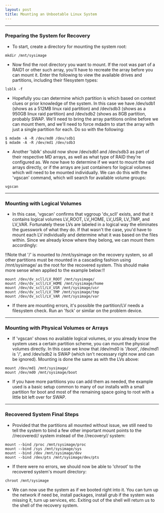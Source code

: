 ```yaml
---
layout: post
title: Mounting an Unbootable Linux System
---
```



----
### Preparing the System for Recovery

- To start, create a directory for mounting the system root:

```shell
mkdir /mnt/sysimage
```

- Now find the root directory you want to mount. If the root was part of a RAID1 or other such array, you'll have to recreate the array before you can mount it. Enter the following to view the available drives and partitions, including their filesystem types:

```shell
lsblk -f
```

- Hopefully you can determine which partition is which based on context clues or prior knowledge of the system. In this case we have /dev/sdb1 (shows as a 512MB linux raid partition) and /dev/sdb3 (shows as a 950GB linux raid partition) and /dev/sdb2 (shows as 8GB partition, probably SWAP. We'll need to bring the array partitions online before we can mount them, and we'll need to force mdadm to start the array with just a single partition for each. Do so with the following:

```shell
$ mdadm -A -R /dev/md0 /dev/sdb1
$ mdadm -A -R /dev/md1 /dev/sdb3
```

- Another 'lsblk' should now show /dev/sdb1 and /dev/sdb3 as part of their respective MD arrays, as well as what type of RAID they're configured as. We now have to determine if we want to mount the raid arrays directly, or if the arrays are just containers for logical volumes which will need to be mounted individually. We can do this with the 'vgscan' command, which will search for available volume groups:

```shell
vgscan
```
----


### Mounting with Logical Volumes

- In this case, 'vgscan' confirms that vggroup 'dv_scll' exists, and that it contains logical volumes LV_ROOT, LV_HOME, LV_USR, LV_TMP, and LV_VAR. Fortunately these LVs are labeled in a logical way the eliminates the guesswork of what they do. If that wasn't the case, you'd have to mount each LV individually and determine what it was based on the files within. Since we already know where they belong, we can mount them accordingly:

!!Note that '/' is mounted to /mnt/sysimage on the recovery system, so all other partitions must be mounted in a cascading fashion using /mnt/sysimage/ as the root for the recovered system. This should make more sense when applied to the example below:!!

```shell
mount /dev/dv_scll/LV_ROOT /mnt/sysimage/
mount /dev/dv_scll/LV_HOME /mnt/sysimage/home
mount /dev/dv_scll/LV_USR /mnt/sysimage/usr
mount /dev/dv_scll/LV_TMP /mnt/sysimage/tmp
mount /dev/dv_scll/LV_VAR /mnt/sysimage/var
```
- If there are mounting errors, it's possible the partition/LV needs a filesystem check. Run an 'fsck' or similar on the problem device.

----


### Mounting with Physical Volumes or Arrays

- If 'vgscan' shows no available logical volumes, or you already know the system uses a certain partition scheme, you can mount the physical volumes directly. In this case we know that /dev/md0 is '/boot', /dev/md1 is '/', and /dev/sdb2 is SWAP (which isn't necessary right now and can be ignored). Mounting is done the same as with the LVs above:

```shell
mount /dev/md1 /mnt/sysimage/
mount /dev/md0 /mnt/sysimage/boot
```

- If you have more partitions you can add them as needed, the example used is a basic setup common to many of our installs with a small partition for boot and most of the remaining space going to root with a little bit left over for SWAP.

----


### Recovered System Final Steps

- Provided that the partitions all mounted without issue, we still need to tell the system to bind a few other important mount points to the //recovered// system instead of the //recovery// system:

```shell
mount --bind /proc /mnt/sysimage/proc
mount --bind /sys /mnt/sysimage/sys
mount --bind /dev /mnt/sysimage/dev
mount --bind /dev/pts /mnt/sysimage/dev/pts
```

- If there were no errors, we should now be able to 'chroot' to the recovered system's mount directory:

```shell
chroot /mnt/sysimage
```

- We can now use the system as if we booted right into it. You can turn up the network if need be, install packages, install grub if the system was missing it, turn up services, etc. Exiting out of the shell will return us to the shell of the recovery system.
